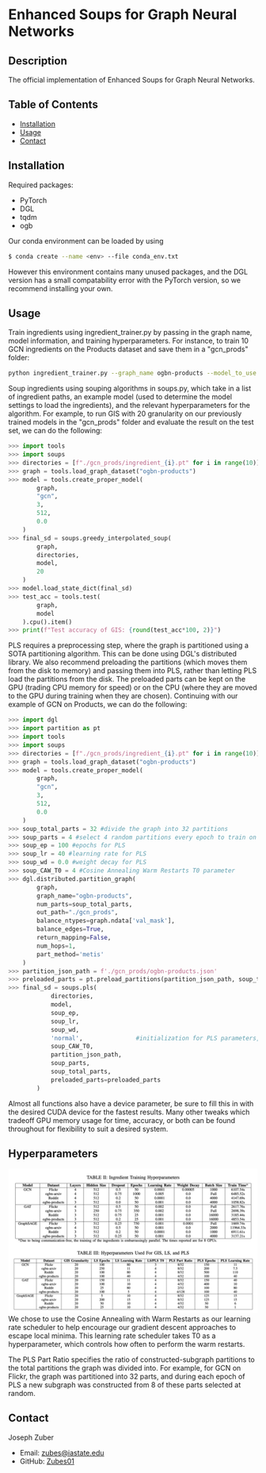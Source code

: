 # Enhanced Soups for Graph Neural Networks

## Description

The official implementation of Enhanced Soups for Graph Neural Networks.

## Table of Contents

- [Installation](#installation)
- [Usage](#usage)
- [Contact](#contact)

## Installation

Required packages:
- PyTorch
- DGL
- tqdm
- ogb

Our conda environment can be loaded by using 
```bash
$ conda create --name <env> --file conda_env.txt
```
However this environment contains many unused packages, and the DGL version has a small compatability error with the PyTorch version, so we recommend installing your own.


## Usage

Train ingredients using ingredient_trainer.py by passing in the graph name, model information, and training hyperparameters.
For instance, to train 10 GCN ingredients on the Products dataset and save them in a "gcn_prods" folder:

```bash
python ingredient_trainer.py --graph_name ogbn-products --model_to_use gcn --hidden_layer_size 512 --dropout 0.0 --num_layers 3 --num_to_train 10 --save_directory ./gcn_prods --batch_size 4000 --epochs 50 --learn_rate 0.001 --sampled_neighbors 3
```

Soup ingredients using souping algorithms in soups.py, which take in a list of ingredient paths, an example model (used to determine the model settings to load the ingredients), and the relevant hyperparameters for the algorithm. For example, to run GIS with 20 granularity on our previously trained models in the "gcn_prods" folder and evaluate the result on the test set, we can do the following:

```python
>>> import tools
>>> import soups
>>> directories = [f"./gcn_prods/ingredient_{i}.pt" for i in range(10)]
>>> graph = tools.load_graph_dataset("ogbn-products")
>>> model = tools.create_proper_model(
        graph, 
        "gcn", 
        3, 
        512, 
        0.0
    )
>>> final_sd = soups.greedy_interpolated_soup(
        graph,
        directories,
        model,
        20
    )
>>> model.load_state_dict(final_sd)
>>> test_acc = tools.test(
        graph,
        model
    ).cpu().item()
>>> print(f"Test accuracy of GIS: {round(test_acc*100, 2)}")
```


PLS requires a preprocessing step, where the graph is partitioned using a SOTA partitioning algorithm. This can be done using DGL's distributed library. We also recommend preloading the partitions (which moves them from the disk to memory) and passing them into PLS, rather than letting PLS load the partitions from the disk. The preloaded parts can be kept on the GPU (trading CPU memory for speed) or on the CPU (where they are moved to the GPU during training when they are chosen). Continuing with our example of GCN on Products, we can do the following:

```python
>>> import dgl
>>> import partition as pt
>>> import tools
>>> import soups
>>> directories = [f"./gcn_prods/ingredient_{i}.pt" for i in range(10)]
>>> graph = tools.load_graph_dataset("ogbn-products")
>>> model = tools.create_proper_model(
        graph, 
        "gcn", 
        3, 
        512, 
        0.0
    )
>>> soup_total_parts = 32 #divide the graph into 32 partitions
>>> soup_parts = 4 #select 4 random partitions every epoch to train on
>>> soup_ep = 100 #epochs for PLS
>>> soup_lr = 40 #learning rate for PLS
>>> soup_wd = 0.0 #weight decay for PLS
>>> soup_CAW_T0 = 4 #Cosine Annealing Warm Restarts T0 parameter
>>> dgl.distributed.partition_graph(
        graph, 
        graph_name="ogbn-products", 
        num_parts=soup_total_parts,
        out_path="./gcn_prods",
        balance_ntypes=graph.ndata['val_mask'],
        balance_edges=True,
        return_mapping=False,
        num_hops=1,
        part_method='metis'
    )  
>>> partition_json_path = f'./gcn_prods/ogbn-products.json'
>>> preloaded_parts = pt.preload_partitions(partition_json_path, soup_total_parts)
>>> final_sd = soups.pls(
            directories,
            model,
            soup_ep,                
            soup_lr,                
            soup_wd,                
            'normal',               #initialization for PLS parameters, we propose normal glorot/xavier
            soup_CAW_T0,            
            partition_json_path,
            soup_parts,             
            soup_total_parts,      
            preloaded_parts=preloaded_parts
        )
```

Almost all functions also have a device parameter, be sure to fill this in with the desired CUDA device for the fastest results. Many other tweaks which tradeoff GPU memory usage for time, accuracy, or both can be found throughout for flexibility to suit a desired system.


## Hyperparameters
![Hyperparameters for training and souping](hyperparams.png "Hyperparameters for training and souping")
We chose to use the Cosine Annealing with Warm Restarts as our learning rate scheduler to help encourage our gradient descent approaches to escape local minima. This learning rate scheduler takes T0 as a hyperparameter, which controls how often to perform the warm restarts.

The PLS Part Ratio specifies the ratio of constructed-subgraph partitions to the total partitions the graph was divided into. For example, for GCN on Flickr, the graph was partitioned into 32 parts, and during each epoch of PLS a new subgraph was constructed from 8 of these parts selected at random. 

## Contact

Joseph Zuber
- Email: zubes@iastate.edu
- GitHub: [Zubes01](https://github.com/Zubes01)